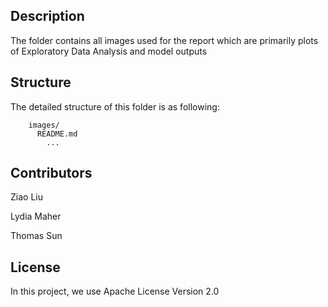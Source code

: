 ## Description
The folder contains all images used for the report which are primarily plots of Exploratory Data Analysis and model outputs

## Structure

The detailed structure of this folder is as following:


```
    images/
      README.md
        ...
```



## Contributors
Ziao Liu

Lydia Maher

Thomas Sun


## License

In this project, we use Apache License Version 2.0